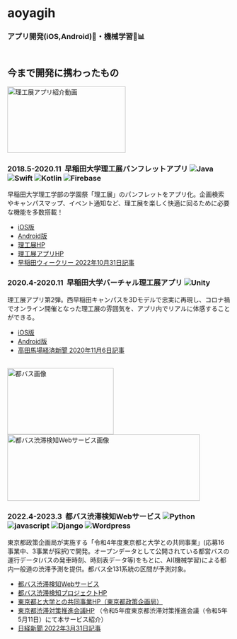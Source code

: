 # aoyagih
### アプリ開発(iOS,Android)📱・機械学習🧠📊<br><br>
## 今まで開発に携わったもの
<a href="https://www.youtube.com/watch?v=9AuW-UtxPsI"><img src="https://img.youtube.com/vi/9AuW-UtxPsI/0.jpg" alt="理工展アプリ紹介動画" width="267" height="150"></a>
### 2018.5-2020.11 &nbsp;早稲田大学理工展パンフレットアプリ&nbsp;<img alt="Java" src="https://img.shields.io/badge/java-red.svg?logo=java" /> <img alt="Swift" src="https://img.shields.io/badge/swift-orange.svg?logo=swift&logoColor=white" /> <img alt="Kotlin" src="https://img.shields.io/badge/kotlin-blue.svg?logo=kotlin&logoColor=white" /> <img alt="Firebase" src="https://img.shields.io/badge/firebase-yellow.svg?logo=firebase&logoColor=white" />
早稲田大学理工学部の学園祭「理工展」のパンフレットをアプリ化。企画検索やキャンパスマップ、イベント通知など、理工展を楽しく快適に回るために必要な機能を多数搭載！  
* [iOS版](https://apps.apple.com/jp/app/%E6%97%A9%E7%A8%B2%E7%94%B0%E5%A4%A7%E5%AD%A6%E7%90%86%E5%B7%A5%E5%B1%95%E3%83%91%E3%83%B3%E3%83%95%E3%83%AC%E3%83%83%E3%83%88%E3%82%A2%E3%83%97%E3%83%AA/id1438321497?ign-itscg=30200&ign-itsct=apps_box_link)
* [Android版](https://play.google.com/store/apps/details?id=com.rikoten.AndroidApp2018new&pcampaignid=pcampaignidMKT-Other-global-all-co-prtnr-py-PartBadge-Mar2515-1)   
* [理工展HP](https://rikoten.com/)
* [理工展アプリHP](https://app-2020.rikoten.com/) 
* [早稲田ウィークリー 2022年10月31日記事](https://www.waseda.jp/inst/weekly/feature/2022/10/31/101573/)  
### 2020.4-2020.11 &nbsp;早稲田大学バーチャル理工展アプリ&nbsp;<img alt="Unity" src="https://img.shields.io/badge/unity-black.svg?logo=unity" />
理工展アプリ第2弾。西早稲田キャンパスを3Dモデルで忠実に再現し、コロナ禍でオンライン開催となった理工展の雰囲気を、アプリ内でリアルに体感することができる。
* [iOS版](https://apps.apple.com/us/app/%E6%97%A9%E7%A8%B2%E7%94%B0%E5%A4%A7%E5%AD%A6%E3%83%90%E3%83%BC%E3%83%81%E3%83%A3%E3%83%AB%E7%90%86%E5%B7%A5%E5%B1%95%E3%82%A2%E3%83%97%E3%83%AA/id1536308614?ign-itscg=30200&ign-itsct=apps_box_link)
* [Android版](https://play.google.com/store/apps/details?id=com.RikotenRenrakukai.VirtualRikoten&pcampaignid=pcampaignidMKT-Other-global-all-co-prtnr-py-PartBadge-Mar2515-1)   
* [高田馬場経済新聞 2020年11月6日記事](https://takadanobaba.keizai.biz/headline/543/)<br><br>  

<a href="https://www.yama.info.waseda.ac.jp/ja/tobus_trafficinfo"><img src="https://www.yama.info.waseda.ac.jp/wp-content/uploads/2022/12/tobus01-1.jpg" alt="都バス画像" width="240" height="150"></a> <a href="https://www.yama.info.waseda.ac.jp/ja/tobus_trafficinfo"><img src="https://www.yama.info.waseda.ac.jp/wp-content/uploads/2023/03/%E3%82%B9%E3%82%AF%E3%83%AA%E3%83%BC%E3%83%B3%E3%82%B7%E3%83%A7%E3%83%83%E3%83%88-2023-03-25-14.24.30.png" alt="都バス渋滞検知Webサービス画像" width="435" height="150"></a> 
### 2022.4-2023.3 &nbsp;都バス渋滞検知Webサービス&nbsp;<img alt="Python" src="https://img.shields.io/badge/python-blue.svg?logo=python&logoColor=white" /> <img alt="javascript" src="https://img.shields.io/badge/javascript-yellow.svg?logo=javascript&logoColor=white" /> <img alt="Django" src="https://img.shields.io/badge/-Django-092E20.svg?logo=django" /> <img alt="Wordpress" src="https://img.shields.io/badge/wordpress-blue.svg?logo=wordpress" /> 
東京都政策企画局が実施する「令和4年度東京都と大学との共同事業」(応募16事業中、3事業が採択)で開発。オープンデータとして公開されている都営バスの運行データ(バスの発車時刻、時刻表データ等)をもとに、AI(機械学習)による都内一般道の渋滞予測を提供。都バス全131系統の区間が予測対象。
* [都バス渋滞検知Webサービス](https://www.yama.info.waseda.ac.jp/ja/tobus_trafficinfo)
* [都バス渋滞検知プロジェクトHP](https://www.yama.info.waseda.ac.jp/ja/tobus)  
* [東京都と大学との共同事業HP（東京都政策企画局）](https://www.seisakukikaku.metro.tokyo.lg.jp/basic-plan/daigaku/kyodo-jigyo.html#item_wasedar04)
* [東京都渋滞対策推進会議HP](https://www.seikatubunka.metro.tokyo.lg.jp/tomin_anzen/about/kaigi/kotsu-anzen/0000002493.html) （令和5年度東京都渋滞対策推進会議（令和5年5月11日）にて本サービス紹介）
* [日経新聞 2022年3月31日記事](https://www.nikkei.com/article/DGXZQOCC296DU0Z20C22A3000000/)
